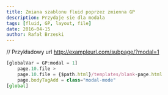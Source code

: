 ```yaml
---
title: Zmiana szablonu fluid poprzez zmienna GP
description: Przydaje sie dla modala
tags: [fluid, GP, layout, file]
date: 2016-04-15
author: Rafał Brzeski
---
```


// Przykładowy url http://exampleurl.com/subpage/?modal=1
 
~~~ js
[globalVar = GP:modal = 1]
    page.10.file >
    page.10.file = {$path.html}/templates/blank-page.html
    page.bodyTagAdd = class="modal-mode"
[global]
~~~

